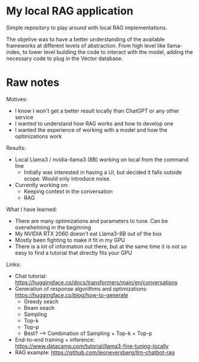 # My local RAG application

Simple repository to play around with local RAG implementations.

The objetive was to have a better understanding of the available frameworks at different levels of abstraction.
From high level like llama-index, to lower level building the code to interact with the model,
adding the necessary code to plug in the Vector database.

# Raw notes

Motives:
  - I know I won't get a better result locally than ChatGPT or any other service
  - I wanted to understand how RAG works and how to develop one
  - I wanted the experience of working with a model and how the optimizations work

Results:
  - Local Llama3 / nvidia-llama3 (8B) working on local from the command line
    - Initially was interested in having a UI, but decided it falls outside scope. Would only introduce noise.
  - Currently working on:
    - Keeping context in the conversation
    - RAG

What I have learned:
  - There are many optimizations and parameters to tune. Can be overwhelming in the beginning
  - My NVIDIA RTX 2060 doesn't eat Llama3-8B out of the box
  - Mostly been fighting to make it fit in my GPU
  - There is a lot of information out there, but at the same time it is not so easy to find a tutorial that directly fits your GPU

Links:
  - Chat tutorial: https://huggingface.co/docs/transformers/main/en/conversations
  - Generation of response algorithms and optimizations: https://huggingface.co/blog/how-to-generate
    - Greedy seach
    - Beam seach
    - Sampling
    - Top-k
    - Top-p
    - Best? --> Combination of Sampling + Top-k + Top-p
  - End-to-end training + inference: https://www.datacamp.com/tutorial/llama3-fine-tuning-locally
  - RAG example: https://github.com/leoneversberg/llm-chatbot-rag


